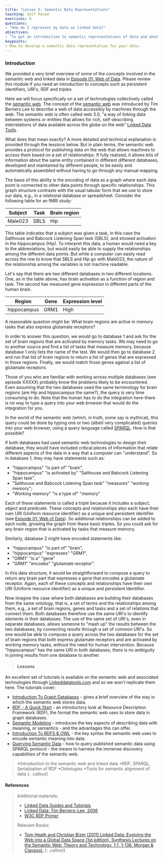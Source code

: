 ```yaml
---
title: "Lesson 5: Semantic Data Representations"
teaching: Self Paced
exercises: 0
questions:
- "How do I represent my data as linked data?"
objectives:
- "To get an introduction to semantic representations of data and what resources are available to assist"
keypoints:
- How to develop a semantic data representation for your data.
---
```


### Introduction

We provided a very brief overview of some of the concepts involved in the semantic web and linked data in [Episode 01:  Web of Data](https://github.com/ReproNim/module-FAIR-data/blob/gh-pages/_episodes/01-Web-of-Data.md).  Please review this module if you need an introduction to concepts such as persistent identifiers, URI's, RDF and triples.

Here we will focus specifically on a set of technologies collectively called the [semantic web](http://www.linkeddatatools.com/semantic-web-basics).  The concept of the [semantic web](https://en.wikipedia.org/wiki/Semantic_Web) was introduced by Tim Berners Lee to describe a web of data accessibly by machines through the web. The semantic web is often called web 3.0, "a way of linking data between systems or entities that allows for rich, self-describing interrelations of data available across the globe on the web" [Linked Data Tools](http://www.linkeddatatools.com/semantic-web-basics).

What does that mean exactly?  A more detailed and technical explanation is provided through the lessions below.  But in plain terms, the semantic web provides a protocol for publishing data on the web that allows machines to access them based on a set of relationships.  If fully realized, it allows bits of information about the same entity contained in different different databases, developed and maintained by different people, to be easily and automatically assembled without having to go through any manual mapping.

The basis of this ability is the encoding of data as a graph where each data point is connected to other data points through specific relationships. This graph structure contrasts with the usual tabular form that we use to store our data, e.g., in a relational database or spreadsheet.  Consider the following table for an fMRI study:

| Subject   | Task   | Brain region |
|----------|--------|--------------|
| Male023  | SBLS   |  Hip         |

This table indicates that a subject was given a task, in this case the Salthouse and Babcock Listening Span task (SBLS), and showed activation in the hippocampus (Hip).  To interpret this data, a human would need a key to the abbreviations, but would easily be able to supply the relationships among the different data points.  But while a computer can easily read across the row to know that SBLS and Hip go with Male023, the nature of the relationship among the variables is not machine readable.

Let's say that there are two different databases in two different locations.  One, as in the table above, has brain activation as a function of region and task. The second has measured gene expression in different parts of the human brain.

| Region   | Gene   | Expression level |
|----------|--------|--------------|
| hippocampus  | GRM1   |  High         |

A reasonable question might be:  What brain regions are active in memory tasks that also express glutamate receptors?

In order to answer this question, we would go to database 1 and ask for the set of brain regions that are activated by memory tasks.  We may need to go to another source and find a list of tasks that measure memory, because database 1 only lists the name of the test.  We would then go to database 2 and run that list of brain regions to return a list of genes that are expressed in those regions.  Finally, we would match those genes against a list of glutamate receptors.

Those of you who are familiar with working across multiple databases (see episode XXXXX) probably know the problems likely to be encountered. Even assuming that the two databases used the same terminology for brain regions (are Hip and hippocampus the same?), the query is very time consuming to do.  Note that the human has to do the integration here-there is no way to type a query into your web browser that would do the integration for you.

In the world of the semantic web (which, in truth, some say is mythical), this query could be done by typing one or two (albeit very complicated) queries into your web browser, using a query language called [SPARQL](https://en.wikipedia.org/wiki/SPARQL). How is that possible?

If both databases had used semantic web technologies to design their database, they would have included critical pieces of information that relate different aspects of the data in a way that a computer can "understand".  So in database 1, they may have statements such as:
  -  "hippocampus" "is part of" "brain",
  -  "hippocampus" "is activated by" "Salthouse and Babcock Listening Span task",
  -  "Salthouse and Babcock Listening Span task" "measures" "working memory";
  -  "Working memory" "is a type of" "memory"

Each of these statements is called a triple because it includes a subject, object and predicate. These concepts and relationships also each have their own URI (Uniform resource identifier) as a unique and persistent identifier (see [Episode 01:  Web of Data](https://github.com/ReproNim/module-FAIR-data/blob/gh-pages/_episodes/01-Web-of-Data.md)). So additional relationships can be added to each node, growing the graph from these basic triples. So you could ask for any brain region that is activated by tasks that measure memory.

Similarly, database 2 might have encoded statements like:
  -  "hippocampus" "is part of" "brain",
  -  "hippocampus" "expresses" "GRM1",
  -  "GRM1" "is a" "gene"
  -  "GRM1" "encodes" "glutamate receptor".

 In this data structure, it would be straightforward to compose a query to return any brain part that expresses a gene that encodes a glutamate receptor.  Again, each of these concepts and relationships have their own URI (Uniform resource identifier) as a unique and persistent identifier.

Now imagine the case where both databases are building their databases from the same ontology, that is, a set of terms and the relationships among them, e.g., a set of brain regions, genes and tasks and a set of relations that connect them. Both databases therefore use the same URI's to identify elements in their databases.  The use of the same set of URI's, even in separate databases, allows someone to "mash up" the results between the two databases, by connecting results through a set of common URI's. So one would be able to compose a query across the two databases for the set of brain regions that both express glutamate receptors and are activated by working memory tasks, without the need for human intervention.  Because "hippocampus" has the same URI in both databases, there is no ambiguity in joining results from one database to another.

> #### Lessons
An excellent set of tutorials is available on the semantic web and associated technologies through [Linkeddatatools.com](http://www.linkeddatatools.com/index.php) and so we won't replicate them here. The tutorials cover:

  -  [Introduction To Graph Databases](http://www.linkeddatatools.com/introducing-rdf) - gives a brief overview of the way in which the semantic web stores data.
  -  [RDF - A Quick Start](http://www.linkeddatatools.com/introducing-rdf-part-2) - an introductory look at Resource Description Framework (RDF), the format the semantic web uses to store data in graph databases.
  -  [Semantic Modeling](http://www.linkeddatatools.com/semantic-modeling) - introduces the key aspects of describing data with meaning, or semantics - and the advantages this can offer.
  -  [Introduction To RDFS & OWL](http://www.linkeddatatools.com/introducing-rdfs-owl) - the key syntax the semantic web uses to encode semantic meaning into data.
  -  [Querying Semantic Data](http://www.linkeddatatools.com/querying-semantic-data) - how to query published semantic data using SPARQL protocol - the means to harness the immense discovery capabilities of the semantic web.

> *Introduction to the semantic web and linked data
> *RDF, SPARQL, Serialization of RDF
> *Ontologies
> *Tools for semantic alignment of data
{: .callout}

#### References
> Additional materials:
>
>   - [Linked Data Guides and Tutorials](http://linkeddata.org/guides-and-tutorials)
>   - [Linked Data: Tim Berners-Lee, 2006](https://www.w3.org/DesignIssues/LinkedData.html)
>   - [W3C RDF Primer](https://www.w3.org/TR/rdf11-concepts/)
>
> Relevant Books:
>
>   - [Tom Heath and Christian Bizer (2011) Linked Data: Evolving the Web into a Global Data Space (1st edition). Synthesis Lectures on the Semantic Web: Theory and Technology, 1:1, 1-136. Morgan & Claypool.](http://linkeddatabook.com/editions/1.0/)
{: .callout}
